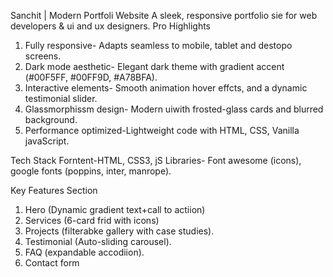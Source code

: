 Sanchit | Modern Portfoli Website
A sleek, responsive portfolio sie for web developers & ui and ux designers.
Pro Highlights
1) Fully responsive- Adapts seamless to mobile, tablet and destopo screens.
2) Dark mode aesthetic- Elegant dark theme with gradient accent (#00F5FF, #00FF9D, #A78BFA).
3) Interactive elements- Smooth animation hover effcts, and a dynamic testimonial slider.
4) Glassmorphissm design- Modern uiwith frosted-glass cards and blurred background.
5) Performance optimized-Lightweight code with HTML, CSS, Vanilla javaScript.

Tech Stack
Forntent-HTML, CSS3, jS
Libraries- Font awesome (icons), google fonts (poppins, inter, manrope).

Key Features
Section
1) Hero (Dynamic gradient text+call to actiion)
2) Services (6-card frid with icons)
3) Projects (filterabke gallery with case studies).
4) Testimonial (Auto-sliding carousel).
5) FAQ (expandable accodiion).
6) Contact form

